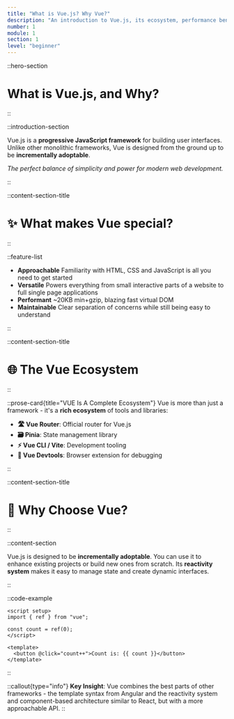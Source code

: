 ```yaml
---
title: "What is Vue.js? Why Vue?"
description: "An introduction to Vue.js, its ecosystem, performance benefits, and developer experience"
number: 1
module: 1
section: 1
level: "beginner"
---
```


::hero-section

# What is Vue.js, and Why?

::

::introduction-section

Vue.js is a **progressive JavaScript framework** for building user interfaces. Unlike other monolithic frameworks, Vue is designed from the ground up to be **incrementally adoptable**.

_The perfect balance of simplicity and power for modern web development._

::

::content-section-title

# ✨ What makes Vue special?

::

::feature-list

- **Approachable** Familiarity with HTML, CSS and JavaScript is all you need to get started
- **Versatile** Powers everything from small interactive parts of a website to full single page applications
- **Performant** ~20KB min+gzip, blazing fast virtual DOM
- **Maintainable** Clear separation of concerns while still being easy to understand

::

::content-section-title

# 🌐 The Vue Ecosystem

::

::prose-card{title="VUE Is A Complete Ecosystem"}
Vue is more than just a framework - it's a **rich ecosystem** of tools and libraries:

- **🛣️ Vue Router**: Official router for Vue.js
- **🗃️ Pinia**: State management library
- **⚡ Vue CLI / Vite**: Development tooling
- **🔧 Vue Devtools**: Browser extension for debugging

::

::content-section-title

# 🎯 Why Choose Vue?

::

::content-section

Vue.js is designed to be **incrementally adoptable**. You can use it to enhance existing projects or build new ones from scratch. Its **reactivity system** makes it easy to manage state and create dynamic interfaces.

::

::code-example

```vue
<script setup>
import { ref } from "vue";

const count = ref(0);
</script>

<template>
  <button @click="count++">Count is: {{ count }}</button>
</template>
```

::

::callout{type="info"}
**Key Insight**: Vue combines the best parts of other frameworks - the template syntax from Angular and the reactivity system and component-based architecture similar to React, but with a more approachable API.
::
